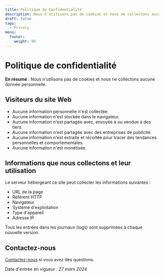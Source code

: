 ```yaml
---
title: Politique de Confidentialité
description: Nous n'utilisons pas de cookies et nous ne collectons aucune donnée personnelle.
draft: false
tags:
  - Privacy
menu:
  footer:
    weight: 90
---
```


# Politique de confidentialité

**En résumé** : Nous n'utilisons pas de cookies et nous ne collectons aucune donnée personnelle.

## Visiteurs du site Web

- Aucune information personnelle n'est collectée.
- Aucune information n'est stockée dans le navigateur.
- Aucune information n'est partagée avec, envoyée à ou vendue à des tiers.
- Aucune information n'est partagée avec des entreprises de publicité.
- Aucune information n'est extraite et récoltée pour tracer des tendances personnelles et comportementales.
- Aucune information n'est monétisée.

## Informations que nous collectons et leur utilisation

Le serveur hébergeant ce site peut collecter les informations suivantes :
- URL de la page
- Référent HTTP
- Navigateur
- Système d'exploitation
- Type d'appareil
- Adresse IP

Tous les entrées dans les journaux (logs) sont supprimées à chaque nouvelle version.

## Contactez-nous

[Contactez-nous](/legal/) si vous avez des questions.

Date d'entrée en vigueur : *27 mars 2024*
